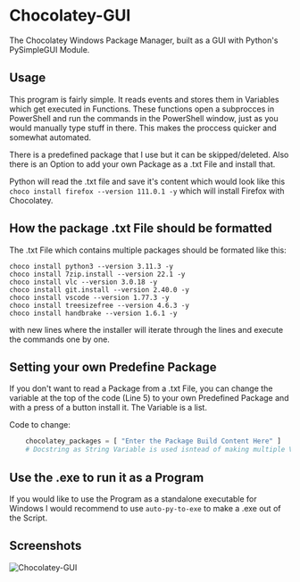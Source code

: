 # Chocolatey-GUI
The Chocolatey Windows Package Manager, built as a GUI with Python's PySimpleGUI Module.

## Usage

This program is fairly simple. It reads events and stores them in Variables which get executed in Functions.
These functions open a subprocces in PowerShell and run the commands in the PowerShell window, just as you would manually type stuff in there.
This makes the proccess quicker and somewhat automated.

There is a predefined package that I use but it can be skipped/deleted.
Also there is an Option to add your own Package as a .txt File and install that.

Python will read the .txt file and save it's content which would look like this ``` choco install firefox --version 111.0.1 -y ``` which will install Firefox with Chocolatey.

## How the package .txt File should be formatted

The .txt File which contains multiple packages should be formated like this:
```
choco install python3 --version 3.11.3 -y
choco install 7zip.install --version 22.1 -y
choco install vlc --version 3.0.18 -y
choco install git.install --version 2.40.0 -y
choco install vscode --version 1.77.3 -y
choco install treesizefree --version 4.6.3 -y
choco install handbrake --version 1.6.1 -y
```
with new lines where the installer will iterate through the lines and execute the commands one by one.

## Setting your own Predefine Package

If you don't want to read a Package from a .txt File, you can change the variable at the top of the code (Line 5) to your own Predefined Package and with a press of a button install it. The Variable is a list.

Code to change:
```python
    chocolatey_packages = [ "Enter the Package Build Content Here" ]
    # Docstring as String Variable is used isntead of making multiple Variables where each would start with choco install APPNAME 
```

## Use the .exe to run it as a Program

If you would like to use the Program as a standalone executable for Windows I would recommend to use ```auto-py-to-exe``` to make a .exe out of the Script.

## Screenshots
![Chocolatey-GUI](https://user-images.githubusercontent.com/93329694/233053660-4e73ea42-0752-4b3b-b99b-21c8d8ad433a.png)


